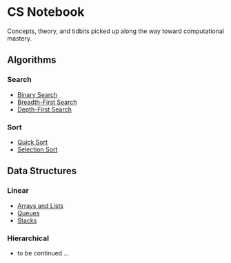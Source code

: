 # CS Notebook

Concepts, theory, and tidbits picked up along the way toward computational mastery.

## Algorithms

### Search

*   [Binary Search](algorithms/search/binary/README.md)
*   [Breadth-First Search](algorithms/search/bfs/README.md)
*   [Depth-First Search](algorithms/search/dfs/README.md)

### Sort

*   [Quick Sort](algorithms/sort/quick/README.md)
*   [Selection Sort](algorithms/sort/selection/README.md)

## Data Structures

### Linear

*   [Arrays and Lists](data-structures/linear/arrays-and-lists/README.md)
*   [Queues](data-structures/linear/queues/README.md)
*   [Stacks](data-structures/linear/stacks/README.md)

### Hierarchical

*   to be continued ...
